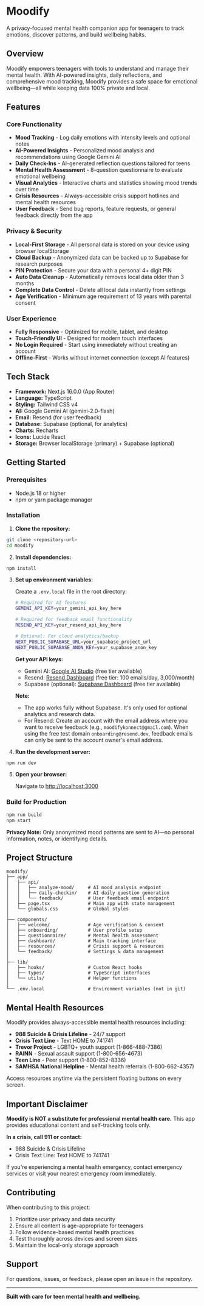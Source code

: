 # Moodify

A privacy-focused mental health companion app for teenagers to track emotions, discover patterns, and build wellbeing habits.

## Overview

Moodify empowers teenagers with tools to understand and manage their mental health. With AI-powered insights, daily reflections, and comprehensive mood tracking, Moodify provides a safe space for emotional wellbeing—all while keeping data 100% private and local.

## Features

### Core Functionality
- **Mood Tracking** - Log daily emotions with intensity levels and optional notes
- **AI-Powered Insights** - Personalized mood analysis and recommendations using Google Gemini AI
- **Daily Check-Ins** - AI-generated reflection questions tailored for teens
- **Mental Health Assessment** - 8-question questionnaire to evaluate emotional wellbeing
- **Visual Analytics** - Interactive charts and statistics showing mood trends over time
- **Crisis Resources** - Always-accessible crisis support hotlines and mental health resources
- **User Feedback** - Send bug reports, feature requests, or general feedback directly from the app

### Privacy & Security
- **Local-First Storage** - All personal data is stored on your device using browser localStorage
- **Cloud Backup** - Anonymized data can be backed up to Supabase for research purposes 
- **PIN Protection** - Secure your data with a personal 4+ digit PIN
- **Auto Data Cleanup** - Automatically removes local data older than 3 months
- **Complete Data Control** - Delete all local data instantly from settings
- **Age Verification** - Minimum age requirement of 13 years with parental consent

### User Experience
- **Fully Responsive** - Optimized for mobile, tablet, and desktop
- **Touch-Friendly UI** - Designed for modern touch interfaces
- **No Login Required** - Start using immediately without creating an account
- **Offline-First** - Works without internet connection (except AI features)

## Tech Stack

- **Framework:** Next.js 16.0.0 (App Router)
- **Language:** TypeScript
- **Styling:** Tailwind CSS v4
- **AI:** Google Gemini AI (gemini-2.0-flash)
- **Email:** Resend (for user feedback)
- **Database:** Supabase (optional, for analytics)
- **Charts:** Recharts
- **Icons:** Lucide React
- **Storage:** Browser localStorage (primary) + Supabase (optional)

## Getting Started

### Prerequisites
- Node.js 18 or higher
- npm or yarn package manager

### Installation

1. **Clone the repository:**
```bash
git clone <repository-url>
cd moodify
```

2. **Install dependencies:**
```bash
npm install
```

3. **Set up environment variables:**

   Create a `.env.local` file in the root directory:
   ```bash
   # Required for AI features
   GEMINI_API_KEY=your_gemini_api_key_here

   # Required for feedback email functionality
   RESEND_API_KEY=your_resend_api_key_here

   # Optional: For cloud analytics/backup
   NEXT_PUBLIC_SUPABASE_URL=your_supabase_project_url
   NEXT_PUBLIC_SUPABASE_ANON_KEY=your_supabase_anon_key
   ```

   **Get your API keys:**
   - Gemini AI: [Google AI Studio](https://aistudio.google.com/app/apikey) (free tier available)
   - Resend: [Resend Dashboard](https://resend.com/api-keys) (free tier: 100 emails/day, 3,000/month)
   - Supabase (optional): [Supabase Dashboard](https://supabase.com/dashboard) (free tier available)

   **Note:**
   - The app works fully without Supabase. It's only used for optional analytics and research data.
   - For Resend: Create an account with the email address where you want to receive feedback (e.g., `moodifykonnect@gmail.com`). When using the free test domain `onboarding@resend.dev`, feedback emails can only be sent to the account owner's email address.

4. **Run the development server:**
```bash
npm run dev
```

5. **Open your browser:**

   Navigate to [http://localhost:3000](http://localhost:3000)

### Build for Production

```bash
npm run build
npm start
```

**Privacy Note:** Only anonymized mood patterns are sent to AI—no personal information, notes, or identifying details.

## Project Structure

```
moodify/
├── app/
│   ├── api/
│   │   ├── analyze-mood/     # AI mood analysis endpoint
│   │   ├── daily-checkin/    # AI daily question generation
│   │   └── feedback/         # User feedback email endpoint
│   ├── page.tsx              # Main app with state management
│   └── globals.css           # Global styles
│
├── components/
│   ├── welcome/              # Age verification & consent
│   ├── onboarding/           # User profile setup
│   ├── questionnaire/        # Mental health assessment
│   ├── dashboard/            # Main tracking interface
│   ├── resources/            # Crisis support & resources
│   └── feedback/             # Settings & data management
│
├── lib/
│   ├── hooks/                # Custom React hooks
│   ├── types/                # TypeScript interfaces
│   └── utils/                # Helper functions
│
└── .env.local                # Environment variables (not in git)
```

## Mental Health Resources

Moodify provides always-accessible mental health resources including:

- **988 Suicide & Crisis Lifeline** - 24/7 support
- **Crisis Text Line** - Text HOME to 741741
- **Trevor Project** - LGBTQ+ youth support (1-866-488-7386)
- **RAINN** - Sexual assault support (1-800-656-4673)
- **Teen Line** - Peer support (1-800-852-8336)
- **SAMHSA National Helpline** - Mental health referrals (1-800-662-4357)

Access resources anytime via the persistent floating buttons on every screen.

## Important Disclaimer

**Moodify is NOT a substitute for professional mental health care.** This app provides educational content and self-tracking tools only.

**In a crisis, call 911 or contact:**
- 988 Suicide & Crisis Lifeline
- Crisis Text Line: Text HOME to 741741

If you're experiencing a mental health emergency, contact emergency services or visit your nearest emergency room immediately.

## Contributing

When contributing to this project:
1. Prioritize user privacy and data security
2. Ensure all content is age-appropriate for teenagers
3. Follow evidence-based mental health practices
4. Test thoroughly across devices and screen sizes
5. Maintain the local-only storage approach


## Support

For questions, issues, or feedback, please open an issue in the repository.

---

**Built with care for teen mental health and wellbeing.**
